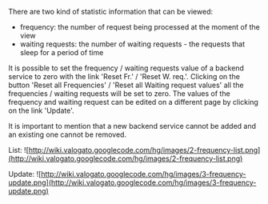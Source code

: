 There are two kind of statistic information that can be viewed:
  * frequency: the number of request being processed at the moment of the view
  * waiting requests: the number of waiting requests - the requests that sleep for a period of time

It is possible to set the frequency / waiting requests value of a backend service to zero with the link 'Reset Fr.' / 'Reset W. req.'. Clicking on the button 'Reset all Frequencies' / 'Reset all Waiting request values' all the frequencies / waiting requests will be set to zero.
The values of the frequency and waiting request can be edited on a different page by clicking on the link 'Update'.

It is important to mention that a new backend service cannot be added and an existing one cannot be removed.

List:
![http://wiki.valogato.googlecode.com/hg/images/2-frequency-list.png](http://wiki.valogato.googlecode.com/hg/images/2-frequency-list.png)

Update:
![http://wiki.valogato.googlecode.com/hg/images/3-frequency-update.png](http://wiki.valogato.googlecode.com/hg/images/3-frequency-update.png)